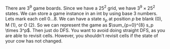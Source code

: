 There are $3^9$ game boards.
Since we have a $25^2$ grid, we have $3^9 \times 25^2$ states.
We can store a game instance in an int by using base 3 numbers.
Lets mark each cell $0 \ldots 8$.
We can have a state $s_p$ at position $p$ be blank (0), M (1), or O (2).
So we can represent the game as $\sum_{p=0}^{8} s_p \times 3^p$.
Then just do DFS.
You want to avoid doing straight DFS, as you are able to revisit cells.
However, you shouldn't revisit cells if the state of your cow has not changed.